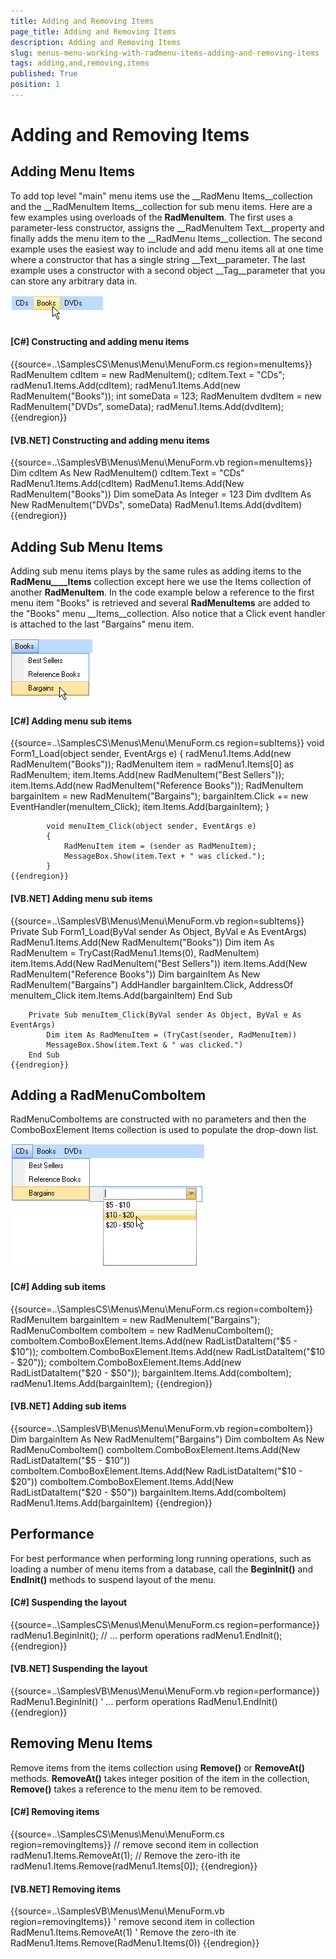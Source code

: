 ```yaml
---
title: Adding and Removing Items
page_title: Adding and Removing Items
description: Adding and Removing Items
slug: menus-menu-working-with-radmenu-items-adding-and-removing-items
tags: adding,and,removing,items
published: True
position: 1
---
```


# Adding and Removing Items



## Adding Menu Items

To add top level "main" menu items use the __RadMenu Items__collection and the __RadMenuItem Items__collection for sub menu items. Here are a few examples using overloads of the __RadMenuItem__. The first uses a parameter-less constructor, assigns the __RadMenuItem Text__property and finally adds the menu item to the __RadMenu Items__collection. The second example uses the easiest way to include and add menu items all at one time where a constructor that has a single string __Text__parameter. The last example uses a constructor with a second object __Tag__parameter that you can store any arbitrary data in.

![menus-menu-working-with-radmenu-items-adding-and-removing-items 001](images/menus-menu-working-with-radmenu-items-adding-and-removing-items001.png)

#### __[C#] Constructing and adding menu items__

{{source=..\SamplesCS\Menus\Menu\MenuForm.cs region=menuItems}}
	            RadMenuItem cdItem = new RadMenuItem();
	            cdItem.Text = "CDs";
	            radMenu1.Items.Add(cdItem);
	            radMenu1.Items.Add(new RadMenuItem("Books"));
	            int someData = 123;
	            RadMenuItem dvdItem = new RadMenuItem("DVDs", someData);
	            radMenu1.Items.Add(dvdItem);
	{{endregion}}



#### __[VB.NET] Constructing and adding menu items__

{{source=..\SamplesVB\Menus\Menu\MenuForm.vb region=menuItems}}
	        Dim cdItem As New RadMenuItem()
	        cdItem.Text = "CDs"
	        RadMenu1.Items.Add(cdItem)
	        RadMenu1.Items.Add(New RadMenuItem("Books"))
	        Dim someData As Integer = 123
	        Dim dvdItem As New RadMenuItem("DVDs", someData)
	        RadMenu1.Items.Add(dvdItem)
	{{endregion}}



## Adding Sub Menu Items

Adding sub menu items plays by the same rules as adding items to the __RadMenu____Items__ collection except here we use the Items collection of another __RadMenuItem__. In the code example below a reference to the first menu item "Books" is retrieved and several __RadMenuItems__ are added to the "Books" menu __Items__collection. Also notice that a Click event handler is attached to the last "Bargains" menu item.

![menus-menu-working-with-radmenu-items-adding-and-removing-items 002](images/menus-menu-working-with-radmenu-items-adding-and-removing-items002.png)

#### __[C#] Adding menu sub items__

{{source=..\SamplesCS\Menus\Menu\MenuForm.cs region=subItems}}
	        void Form1_Load(object sender, EventArgs e)
	        {
	            radMenu1.Items.Add(new RadMenuItem("Books"));
	            RadMenuItem item = radMenu1.Items[0] as RadMenuItem;
	            item.Items.Add(new RadMenuItem("Best Sellers"));
	            item.Items.Add(new RadMenuItem("Reference Books"));
	            RadMenuItem bargainItem = new RadMenuItem("Bargains");
	            bargainItem.Click += new EventHandler(menuItem_Click);
	            item.Items.Add(bargainItem);
	        }
	
	        void menuItem_Click(object sender, EventArgs e)
	        {
	            RadMenuItem item = (sender as RadMenuItem);
	            MessageBox.Show(item.Text + " was clicked.");
	        }
	{{endregion}}



#### __[VB.NET] Adding menu sub items__

{{source=..\SamplesVB\Menus\Menu\MenuForm.vb region=subItems}}
	    Private Sub Form1_Load(ByVal sender As Object, ByVal e As EventArgs)
	        RadMenu1.Items.Add(New RadMenuItem("Books"))
	        Dim item As RadMenuItem = TryCast(RadMenu1.Items(0), RadMenuItem)
	        item.Items.Add(New RadMenuItem("Best Sellers"))
	        item.Items.Add(New RadMenuItem("Reference Books"))
	        Dim bargainItem As New RadMenuItem("Bargains")
	        AddHandler bargainItem.Click, AddressOf menuItem_Click
	        item.Items.Add(bargainItem)
	    End Sub
	
	    Private Sub menuItem_Click(ByVal sender As Object, ByVal e As EventArgs)
	        Dim item As RadMenuItem = (TryCast(sender, RadMenuItem))
	        MessageBox.Show(item.Text & " was clicked.")
	    End Sub
	{{endregion}}



## Adding a RadMenuComboItem

RadMenuComboItems are constructed with no parameters and then the ComboBoxElement Items collection is used to populate the drop-down list.

![menus-menu-working-with-radmenu-items-adding-and-removing-items 003](images/menus-menu-working-with-radmenu-items-adding-and-removing-items003.png)

#### __[C#] Adding sub items__

{{source=..\SamplesCS\Menus\Menu\MenuForm.cs region=comboItem}}
	            RadMenuItem bargainItem = new RadMenuItem("Bargains");
	            RadMenuComboItem comboItem = new RadMenuComboItem();
	            comboItem.ComboBoxElement.Items.Add(new RadListDataItem("$5 - $10"));
	            comboItem.ComboBoxElement.Items.Add(new RadListDataItem("$10 - $20"));
	            comboItem.ComboBoxElement.Items.Add(new RadListDataItem("$20 - $50"));
	            bargainItem.Items.Add(comboItem);
	            radMenu1.Items.Add(bargainItem);
	{{endregion}}



#### __[VB.NET] Adding sub items__

{{source=..\SamplesVB\Menus\Menu\MenuForm.vb region=comboItem}}
	        Dim bargainItem As New RadMenuItem("Bargains")
	        Dim comboItem As New RadMenuComboItem()
	        comboItem.ComboBoxElement.Items.Add(New RadListDataItem("$5 - $10"))
	        comboItem.ComboBoxElement.Items.Add(New RadListDataItem("$10 - $20"))
	        comboItem.ComboBoxElement.Items.Add(New RadListDataItem("$20 - $50"))
	        bargainItem.Items.Add(comboItem)
	        RadMenu1.Items.Add(bargainItem)
	{{endregion}}



## Performance

For best performance when performing long running operations, such as loading a number of menu items from a database, call the __BeginInit()__ and __EndInit()__ methods to suspend layout of the menu. 

#### __[C#] Suspending the layout__

{{source=..\SamplesCS\Menus\Menu\MenuForm.cs region=performance}}
	            radMenu1.BeginInit();
	            // ... perform operations
	            radMenu1.EndInit();
	{{endregion}}



#### __[VB.NET] Suspending the layout__

{{source=..\SamplesVB\Menus\Menu\MenuForm.vb region=performance}}
	        RadMenu1.BeginInit()
	        ' ... perform operations
	        RadMenu1.EndInit()
	{{endregion}}



## Removing Menu Items

Remove items from the items collection using __Remove()__ or __RemoveAt()__ methods. __RemoveAt()__ takes integer position of the item in the collection, __Remove()__ takes a reference to the menu item to be removed.

#### __[C#] Removing items__

{{source=..\SamplesCS\Menus\Menu\MenuForm.cs region=removingItems}}
	            // remove second item in collection
	            radMenu1.Items.RemoveAt(1);
	            // Remove the zero-ith ite
	            radMenu1.Items.Remove(radMenu1.Items[0]);
	{{endregion}}



#### __[VB.NET] Removing items__

{{source=..\SamplesVB\Menus\Menu\MenuForm.vb region=removingItems}}
	        ' remove second item in collection
	        RadMenu1.Items.RemoveAt(1)
	        ' Remove the zero-ith ite
	        RadMenu1.Items.Remove(RadMenu1.Items(0))
	{{endregion}}


